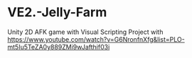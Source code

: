 # VE2.-Jelly-Farm
Unity 2D AFK game with Visual Scripting Project with https://www.youtube.com/watch?v=G6NronfnXfg&list=PLO-mt5Iu5TeZA0y889ZMi9wJafthif03i
